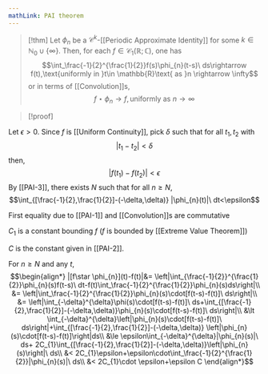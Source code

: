 ```yaml
---
mathLink: PAI theorem
---
```

>[!thm]
Let $\phi_{n}$ be a $\mathcal{C}^k$-[[Periodic Approximate Identity]] for some $k\in\mathbb{N}_{0}\cup\{\infty\}$. Then, for each $f\in\mathcal{C_1}(\mathbb{R};\mathbb{C})$, one has $$\int_\frac{-1}{2}^{\frac{1}{2}}f(s)\phi_{n}(t-s)\ ds\rightarrow f(t),\text{uniformly in }t\in \mathbb{R}\text{ as }n \rightarrow \infty$$
or in terms of [[Convolution]]s, $$f\star \phi_{n}\rightarrow f,\text{uniformly as }n\rightarrow \infty$$

>[!proof]

Let $\epsilon>0$. Since $f$ is [[Uniform Continuity]], pick $\delta$ such that for all $t_{1},t_2$ with $$|t_{1}-t_{2}|<\delta$$then, $$|f(t_1)-f(t_2)|<\epsilon$$
By [[PAI-3]], there exists $N$ such that for all $n\ge N$, $$\int_{[\frac{-1}{2},\frac{1}{2}]-(-\delta,\delta)} |\phi_{n}(t)|\ dt<\epsilon$$

First equality due to [[PAI-1]] and [[Convolution]]s are commutative

$C_{1}$ is a constant bounding $f$ ($f$ is bounded by [[Extreme Value Theorem]])

$C$ is the constant given in [[PAI-2]].

For $n\ge N$ and any $t$, 
$$\begin{align*}
|[f\star \phi_{n}](t)-f(t)|&= \left|\int_{\frac{-1}{2}}^{\frac{1}{2}}\phi_{n}(s)f(t-s)\ dt-f(t)\int_\frac{-1}{2}^{\frac{1}{2}}\phi_{n}(s)ds\right|\\
&= \left|\int_\frac{-1}{2}^{\frac{1}{2}}\phi_{n}(s)\cdot[f(t-s)-f(t)]\ ds\right|\\
&= \left|\int_{-\delta}^{\delta}\phi(s)\cdot[f(t-s)-f(t)]\ ds+\int_{[\frac{-1}{2},\frac{1}{2}]-(-\delta,\delta)}\phi_{n}(s)\cdot[f(t-s)-f(t)]\ ds\right|\\
&\lt \int_{-\delta}^{\delta}\left|\phi_{n}(s)\cdot[f(t-s)-f(t)]\ ds\right|+\int_{[\frac{-1}{2},\frac{1}{2}]-(-\delta,\delta)} \left|\phi_{n}(s)\cdot[f(t-s)-f(t)]\right|ds\\
&\le \epsilon\int_{-\delta}^{\delta}|\phi_{n}(s)|\ ds+ 2C_{1}\int_{[\frac{-1}{2},\frac{1}{2}]-(-\delta,\delta)}\left|\phi_{n}(s)\right|\ ds\\
&< 2C_{1}\epsilon+\epsilon\cdot\int_\frac{-1}{2}^{\frac{1}{2}}|\phi_{n}(s)|\ ds\\
&< 2C_{1}\cdot \epsilon+\epsilon C
\end{align*}$$
